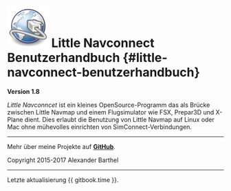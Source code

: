 # ![Little Navconnect](../images/navconnect.svg "Little Navconnect") Little Navconnect Benutzerhandbuch {#little-navconnect-benutzerhandbuch}


**Version 1.8**

_Little Navconncet_ ist ein kleines OpenSource-Programm das als Brücke zwischen Little Navmap und einem Flugsimulator wie FSX, Prepar3D und X-Plane dient. Dies erlaubt die Benutzung von Little Navmap auf Linux oder Mac ohne mühevolles einrichten von SimConnect-Verbindungen.

---

Mehr über meine Projekte auf [**GitHub**](https://albar965.github.io).

Copyright 2015-2017 Alexander Barthel

---

Letzte aktualisierung {{ gitbook.time }}.
